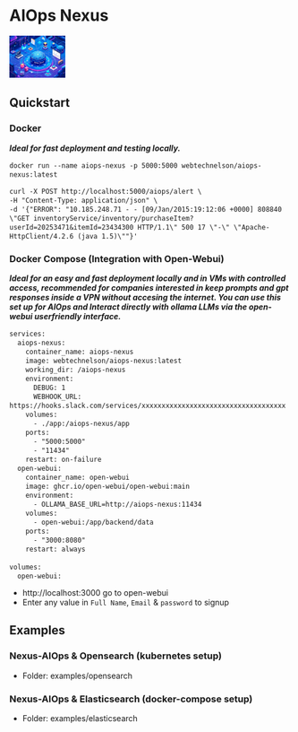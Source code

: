 # AIOps Nexus

<img src="https://github.com/techednelson/aiops-nexus/blob/main/images/aiops-nexus.jpg" width="100">

## Quickstart

### Docker
***Ideal for fast deployment and testing locally.***
```
docker run --name aiops-nexus -p 5000:5000 webtechnelson/aiops-nexus:latest
```
```
curl -X POST http://localhost:5000/aiops/alert \
-H "Content-Type: application/json" \
-d '{"ERROR": "10.185.248.71 - - [09/Jan/2015:19:12:06 +0000] 808840 \"GET inventoryService/inventory/purchaseItem? userId=20253471&itemId=23434300 HTTP/1.1\" 500 17 \"-\" \"Apache-HttpClient/4.2.6 (java 1.5)\""}'

```
### Docker Compose (Integration with Open-Webui)
***Ideal for an easy and fast deployment locally and in VMs with controlled access, recommended for companies interested in keep prompts and gpt responses inside a VPN without accesing the internet. You can use this set up for AIOps and Interact directly with ollama LLMs via the open-webui userfriendly interface.***
```
services:
  aiops-nexus:
    container_name: aiops-nexus
    image: webtechnelson/aiops-nexus:latest
    working_dir: /aiops-nexus
    environment:
      DEBUG: 1
      WEBHOOK_URL: https://hooks.slack.com/services/xxxxxxxxxxxxxxxxxxxxxxxxxxxxxxxxxxxx
    volumes:
      - ./app:/aiops-nexus/app
    ports:
      - "5000:5000"
      - "11434"
    restart: on-failure
  open-webui:
    container_name: open-webui
    image: ghcr.io/open-webui/open-webui:main
    environment:
      - OLLAMA_BASE_URL=http://aiops-nexus:11434
    volumes:
      - open-webui:/app/backend/data
    ports:
      - "3000:8080"
    restart: always

volumes:
  open-webui:
```
- http://localhost:3000 go to open-webui
- Enter any value in `Full Name`, `Email` & `password` to signup

## Examples

### Nexus-AIOps & Opensearch (kubernetes setup)

- Folder: examples/opensearch

### Nexus-AIOps & Elasticsearch (docker-compose setup)

- Folder: examples/elasticsearch


